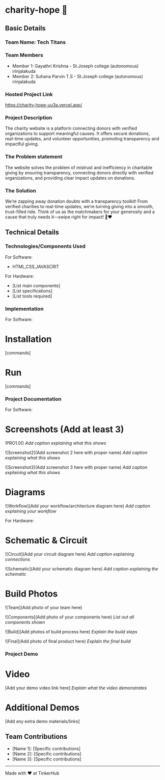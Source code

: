 # charity-hope 🎯


## Basic Details
### Team Name: Tech Titans


### Team Members
- Member 1: Gayathri Krishna - St.Joseph college (autonomous) irinjalakuda
- Member 2: Suhana Parvin T.S - St.Joseph college (autonomous) irinjalakuda


### Hosted Project Link
https://charity-hope-uu3a.vercel.app/

### Project Description
The charity website is a platform connecting donors with verified organizations to support meaningful causes. It offers secure donations, real-time updates, and volunteer opportunities, promoting transparency and impactful giving.

### The Problem statement
The website solves the problem of mistrust and inefficiency in charitable giving by ensuring transparency, connecting donors directly with verified organizations, and providing clear impact updates on donations.


### The Solution
We’re zapping away donation doubts with a transparency toolkit! From verified charities to real-time updates, we’re turning giving into a smooth, trust-filled ride. Think of us as the matchmakers for your generosity and a cause that truly needs it—swipe right for impact! 🚀❤️

## Technical Details
### Technologies/Components Used
For Software:
- HTML,CSS,JAVASCRIT

For Hardware:
- [List main components]
- [List specifications]
- [List tools required]

### Implementation
For Software:
# Installation
[commands]

# Run
[commands]

### Project Documentation
For Software:

# Screenshots (Add at least 3)
!PRO1.0()
*Add caption explaining what this shows*

![Screenshot2](Add screenshot 2 here with proper name)
*Add caption explaining what this shows*

![Screenshot3](Add screenshot 3 here with proper name)
*Add caption explaining what this shows*

# Diagrams
![Workflow](Add your workflow/architecture diagram here)
*Add caption explaining your workflow*

For Hardware:

# Schematic & Circuit
![Circuit](Add your circuit diagram here)
*Add caption explaining connections*

![Schematic](Add your schematic diagram here)
*Add caption explaining the schematic*

# Build Photos
![Team](Add photo of your team here)


![Components](Add photo of your components here)
*List out all components shown*

![Build](Add photos of build process here)
*Explain the build steps*

![Final](Add photo of final product here)
*Explain the final build*

### Project Demo
# Video
[Add your demo video link here]
*Explain what the video demonstrates*

# Additional Demos
[Add any extra demo materials/links]

## Team Contributions
- [Name 1]: [Specific contributions]
- [Name 2]: [Specific contributions]
- [Name 3]: [Specific contributions]

---
Made with ❤️ at TinkerHub
